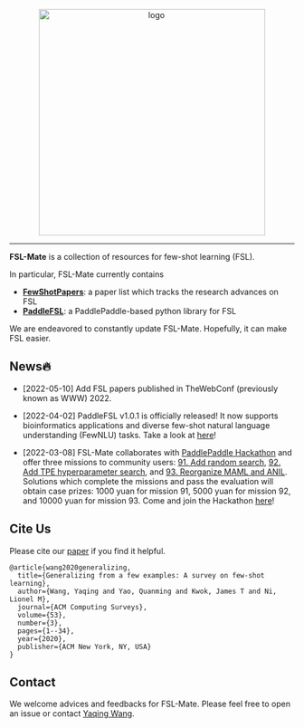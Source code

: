 <p align="center"><img src="logo-fsl-mate.png" alt="logo" width="400px" /></p>


---

**FSL-Mate** is a collection of resources for few-shot learning (FSL).  

In particular, FSL-Mate currently contains

- [**FewShotPapers**](https://github.com/tata1661/FSL-Mate/tree/master/FewShotPapers): a paper list which tracks the research advances on FSL
- [**PaddleFSL**](https://github.com/tata1661/FSL-Mate/tree/master/PaddleFSL): a PaddlePaddle-based python library for FSL 

We are endeavored to constantly update FSL-Mate. Hopefully, it can make FSL easier. 

## News🔥 

- [2022-05-10] Add FSL papers published in TheWebConf (previously known as WWW) 2022.

- [2022-04-02] PaddleFSL v1.0.1 is officially released! It now supports bioinformatics applications and diverse few-shot natural language understanding (FewNLU) tasks. Take a look at [here](PaddleFSL/README.md)!

- [2022-03-08] FSL-Mate collaborates with [PaddlePaddle Hackathon](https://www.paddlepaddle.org.cn/PaddlePaddleHackathon-2022-3) and offer three missions to community users: 
[91. Add random search](https://github.com/tata1661/FSL-Mate/issues/19), [92. Add TPE hyperparameter search](https://github.com/tata1661/FSL-Mate/issues/18), and [93. Reorganize MAML and ANIL](https://github.com/tata1661/FSL-Mate/issues/17). Solutions which complete the missions and pass the evaluation will obtain case prizes: 1000 yuan for mission 91, 5000 yuan for mission 92, and 10000 yuan for mission 93. Come and join the Hackathon [here](https://github.com/PaddlePaddle/Paddle/issues/40234)!


## Cite Us

Please cite our [paper](https://dl.acm.org/doi/10.1145/3386252?cid=99659542534) if you find it helpful.
```
@article{wang2020generalizing,
  title={Generalizing from a few examples: A survey on few-shot learning},
  author={Wang, Yaqing and Yao, Quanming and Kwok, James T and Ni, Lionel M},
  journal={ACM Computing Surveys},
  volume={53},
  number={3},
  pages={1--34},
  year={2020},
  publisher={ACM New York, NY, USA}
}
```

## Contact
We welcome advices and feedbacks for FSL-Mate. Please feel free to open an issue or contact [Yaqing Wang](mailto:wangyaqing01@baidu.com). 



